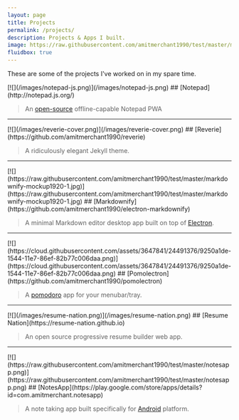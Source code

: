 ```yaml
---
layout: page
title: Projects
permalink: /projects/
description: Projects & Apps I built.
image: https://raw.githubusercontent.com/amitmerchant1990/test/master/markdownify-mockup1920-1.jpg
fluidbox: true
---
```


These are some of the projects I've worked on in my spare time.

<div markdown="1" class="project-box">
[![](/images/notepad-js.png)](/images/notepad-js.png)
## [Notepad](http://notepad.js.org/)

> An [open-source](https://github.com/amitmerchant1990/notepad) offline-capable Notepad PWA
</div>

<hr>

<div markdown="1" class="project-box">
[![](/images/reverie-cover.png)](/images/reverie-cover.png)
## [Reverie](https://github.com/amitmerchant1990/reverie)

> A ridiculously elegant Jekyll theme.
</div>

<hr>

<div markdown="1" class="project-box">
[![](https://raw.githubusercontent.com/amitmerchant1990/test/master/markdownify-mockup1920-1.jpg)](https://raw.githubusercontent.com/amitmerchant1990/test/master/markdownify-mockup1920-1.jpg)
## [Markdownify](https://github.com/amitmerchant1990/electron-markdownify)

> A minimal Markdown editor desktop app built on top of [Electron](http://electron.atom.io/).
</div>

<hr>

<div markdown="1" class="project-box">
[![](https://cloud.githubusercontent.com/assets/3647841/24491376/9250a1de-1544-11e7-86ef-82b77c006daa.png)](https://cloud.githubusercontent.com/assets/3647841/24491376/9250a1de-1544-11e7-86ef-82b77c006daa.png)
## [Pomolectron](https://github.com/amitmerchant1990/pomolectron)

> A [pomodoro](https://en.wikipedia.org/wiki/Pomodoro_Technique) app for your menubar/tray.
</div>

<hr>

<div markdown="1" class="project-box">
[![](/images/resume-nation.png)](/images/resume-nation.png)
## [Resume Nation](https://resume-nation.github.io)

> An open source progressive resume builder web app.
</div>

<hr>

<div markdown="1" class="project-box">
[![](https://raw.githubusercontent.com/amitmerchant1990/test/master/notesapp.png)](https://raw.githubusercontent.com/amitmerchant1990/test/master/notesapp.png)
## [NotesApp](https://play.google.com/store/apps/details?id=com.amitmerchant.notesapp)

> A note taking app built specifically for [Android](https://www.android.com) platform.
</div>